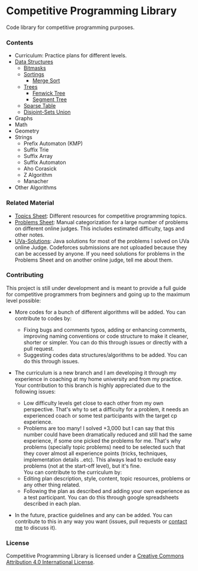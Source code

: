 # Competitive Programming Library
Code library for competitive programming purposes.

### Contents
- Curriculum: Practice plans for different levels.
- [Data Structures](data_structures)
  - [Bitmasks](data_structures/linear/Bitmask.java)
  - [Sortings](data_structures/sortings)
    - [Merge Sort](data_structures/sortings/MergeSort.java)
  - [Trees](data_structures/trees)
    - [Fenwick Tree](data_structures/trees/FenwickTree.java)
    - [Segment Tree](data_structures/trees/SegmentTree.java) 
  - [Sparse Table](data_structures/SparseTable.java)
  - [Disjoint-Sets Union](data_structures/UnionFind.java)
- Graphs
- Math
- Geometry
- Strings
  - Prefix Automaton (KMP)
  - Suffix Trie
  - Suffix Array
  - Suffix Automaton
  - Aho Corasick
  - Z Algorithm
  - Manacher
- Other Algorithms

### Related Material
- [Topics Sheet](https://docs.google.com/spreadsheets/d/1tLEm58_2bQgM7qhATSjN0fGbdLLtaOCjUFnTGniHbjI): Different resources for competitive programming topics.
- [Problems Sheet](https://docs.google.com/spreadsheets/d/1blSbPr1pAFZSzlAi2IVdTeytz2yO7Ejx9SeQWOSxY0w): Manual categorization for a large number of problems on different online judges. This includes estimated difficulty, tags and other notes.
- [UVa-Solutions](https://github.com/AhmadElsagheer/UVa-Solutions): Java solutions for most of the problems I solved on UVa online Judge. Codeforces submissions are not uploaded because they can be accessed by anyone. If you need solutions for problems in the Problems Sheet and on another online judge, tell me about them.

### Contributing
This project is still under development and is meant to provide a full guide for competitive programmers from beginners and going up to the maximum level possible:

- More codes for a bunch of different algorithms will be added. You can contribute to codes by:
    - Fixing bugs and comments typos, adding or enhancing comments, improving naming conventions or code structure to make it cleaner, shorter or simpler. You can do this through issues or directly with a pull request.
    - Suggesting codes data structures/algorithms to be added. You can do this through issues.
- The curriculum is a new branch and I am developing it through my experience in coaching at my home university and from my practice. Your contribution to this branch is highly appreciated due to the following issues:
    - Low difficulty levels get close to each other from my own perspective. That's why to set a difficulty for a problem, it needs an experienced coach or some test participants with the target cp experience.
    - Problems are too many! I solved +3,000 but I can say that this number could have been dramatically reduced and still had the same experience, if some one picked the problems for me. That's why problems (specially topic problems) need to be selected such that they cover almost all experience points (tricks, techniques, implementation details ..etc). This always lead to exclude easy problems (not at the start-off level), but it's fine.<br>
You can contribute to the curriculum by:
  - Editing plan description, style, content, topic resources, problems or any other thing related.
  - Following the plan as described and adding your own experience as a test participant. You can do this through google spreadsheets described in each plan.
  
- In the future, practice guidelines and any can be added. You can contribute to this in any way you want (issues, pull requests or [contact me](http://codeforces.com/profile/Ahmad_Elsagheer) to discuss it).


### License
Competitive Programming Library is licensed under a [Creative Commons Attribution 4.0 International License](https://creativecommons.org/licenses/by/4.0/).
